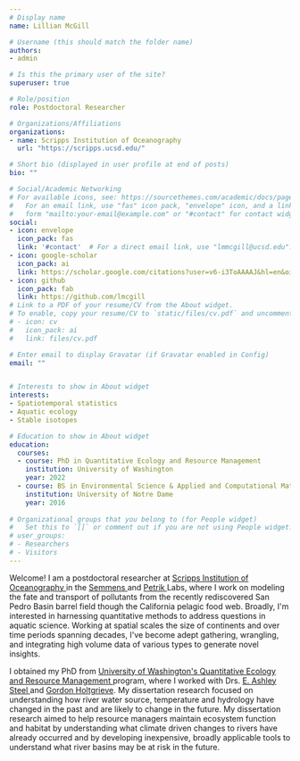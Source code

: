 ```yaml
---
# Display name
name: Lillian McGill

# Username (this should match the folder name)
authors:
- admin

# Is this the primary user of the site?
superuser: true

# Role/position
role: Postdoctoral Researcher

# Organizations/Affiliations
organizations:
- name: Scripps Institution of Oceanography 
  url: "https://scripps.ucsd.edu/"

# Short bio (displayed in user profile at end of posts)
bio: "" 

# Social/Academic Networking
# For available icons, see: https://sourcethemes.com/academic/docs/page-builder/#icons
#   For an email link, use "fas" icon pack, "envelope" icon, and a link in the
#   form "mailto:your-email@example.com" or "#contact" for contact widget.
social:
- icon: envelope
  icon_pack: fas
  link: '#contact'  # For a direct email link, use "lmmcgill@ucsd.edu".
- icon: google-scholar
  icon_pack: ai
  link: https://scholar.google.com/citations?user=v6-i3ToAAAAJ&hl=en&oi=ao
- icon: github
  icon_pack: fab
  link: https://github.com/lmcgill
# Link to a PDF of your resume/CV from the About widget.
# To enable, copy your resume/CV to `static/files/cv.pdf` and uncomment the lines below.
# - icon: cv
#   icon_pack: ai
#   link: files/cv.pdf

# Enter email to display Gravatar (if Gravatar enabled in Config)
email: ""


# Interests to show in About widget
interests:
- Spatiotemporal statistics
- Aquatic ecology 
- Stable isotopes

# Education to show in About widget
education:
  courses:
  - course: PhD in Quantitative Ecology and Resource Management
    institution: University of Washington
    year: 2022
  - course: BS in Environmental Science & Applied and Computational Mathematics and Statistics
    institution: University of Notre Dame
    year: 2016
    
# Organizational groups that you belong to (for People widget)
#   Set this to `[]` or comment out if you are not using People widget.
# user_groups:
# - Researchers
# - Visitors
---
```


Welcome! I am a postdoctoral researcher at <a href="https://scripps.ucsd.edu/"> Scripps Institution of Oceanography </a> in the <a href="https://semmenslab.org/"> Semmens </a> and <a href="https://cpetrik.scrippsprofiles.ucsd.edu/"> Petrik </a> Labs, where I work on modeling the fate and transport of pollutants from the recently rediscovered San Pedro Basin barrel field though the California pelagic food web. Broadly, I'm interested in harnessing quantitative methods to address questions in aquatic science. Working at spatial scales the size of continents and over time periods spanning decades, I've become adept gathering, wrangling, and integrating high volume data of various types to generate novel insights. 

I obtained my PhD from <a href="https://uw.edu/"> University of Washington's </a> <a href="https://quantitative.uw.edu/graduate/"> Quantitative Ecology and Resource Management </a> program, where I worked with Drs. <a href="https://www.fs.fed.us/pnw/lwm/aem/people/steel.html/"> E. Ashley Steel </a> and <a href="http://holtgrievelab.uw.edu/"> Gordon Holtgrieve</a>. My dissertation research focused on understanding how river water source, temperature and hydrology have changed in the past and are likely to change in the future. My dissertation research aimed to help resource managers maintain ecosystem function and habitat by understanding what climate driven changes to rivers have already occurred and by developing inexpensive, broadly applicable tools to understand what river basins may be at risk in the future. 


